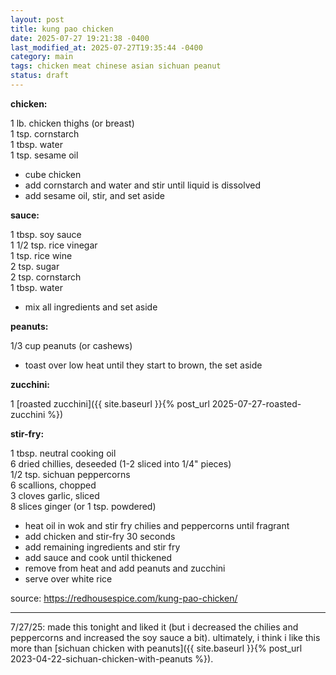 ```yaml
---
layout: post
title: kung pao chicken
date: 2025-07-27 19:21:38 -0400
last_modified_at: 2025-07-27T19:35:44 -0400
category: main
tags: chicken meat chinese asian sichuan peanut
status: draft
---
```


**chicken:**

1 lb. chicken thighs (or breast)  
1 tsp. cornstarch  
1 tbsp. water  
1 tsp. sesame oil  
* cube chicken
* add cornstarch and water and stir until liquid is dissolved
* add sesame oil, stir, and set aside

**sauce:**

1 tbsp. soy sauce  
1 1/2 tsp. rice vinegar  
1 tsp. rice wine  
2 tsp. sugar  
2 tsp. cornstarch  
1 tbsp. water  
* mix all ingredients and set aside

**peanuts:**

1/3 cup peanuts (or cashews)  
* toast over low heat until they start to brown, the set aside

**zucchini:**

1 [roasted zucchini]({{ site.baseurl }}{% post_url 2025-07-27-roasted-zucchini %})

**stir-fry:**

1 tbsp. neutral cooking oil  
6 dried chillies, deseeded (1-2 sliced into 1/4" pieces)  
1/2 tsp. sichuan peppercorns  
6 scallions, chopped  
3 cloves garlic, sliced  
8 slices ginger (or 1 tsp. powdered)  
* heat oil in wok and stir fry chilies and peppercorns until fragrant
* add chicken and stir-fry 30 seconds
* add remaining ingredients and stir fry
* add sauce and cook until thickened
* remove from heat and add peanuts and zucchini
* serve over white rice

source: <https://redhousespice.com/kung-pao-chicken/>

---

7/27/25: made this tonight and liked it (but i decreased the chilies and peppercorns
and increased the soy sauce a bit). ultimately, i think i like this more than
[sichuan chicken with peanuts]({{ site.baseurl }}{% post_url 2023-04-22-sichuan-chicken-with-peanuts %}).
